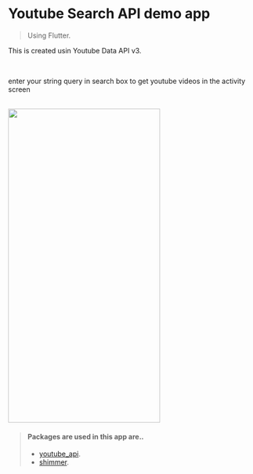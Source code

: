 # Youtube Search API demo app
> Using Flutter.

<p> This is created usin Youtube Data API v3.</p> <br>
<p> enter your string query in search box to get youtube videos in the activity screen </p> <br>
<img src="demo.gif" width="310" height="640"/><br>

> #### Packages are used in this app are..
> - [youtube_api](https://pub.dev/packages/youtube_api).
> - [shimmer](https://pub.dev/packages/shimmer).
